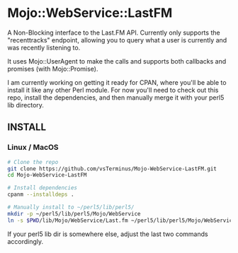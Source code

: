 # Mojo::WebService::LastFM

A Non-Blocking interface to the Last.FM API. Currently only supports the "recenttracks" endpoint, allowing you to query what a user is currently and was recently listening to.

It uses Mojo::UserAgent to make the calls and supports both callbacks and promises (with Mojo::Promise).

I am currently working on getting it ready for CPAN, where you'll be able to install it like any other Perl module. For now you'll need to check out this repo, install the dependencies, and then manually merge it with your perl5 lib directory.

## INSTALL

### Linux / MacOS

```bash
# Clone the repo
git clone https://github.com/vsTerminus/Mojo-WebService-LastFM.git
cd Mojo-WebService-LastFM

# Install dependencies
cpanm --installdeps .

# Manually install to ~/perl5/lib/perl5/
mkdir -p ~/perl5/lib/perl5/Mojo/WebService
ln -s $PWD/lib/Mojo/WebService/Last.fm ~/perl5/lib/perl5/Mojo/WebService/LastFM.pm
```

If your perl5 lib dir is somewhere else, adjust the last two commands accordingly.
